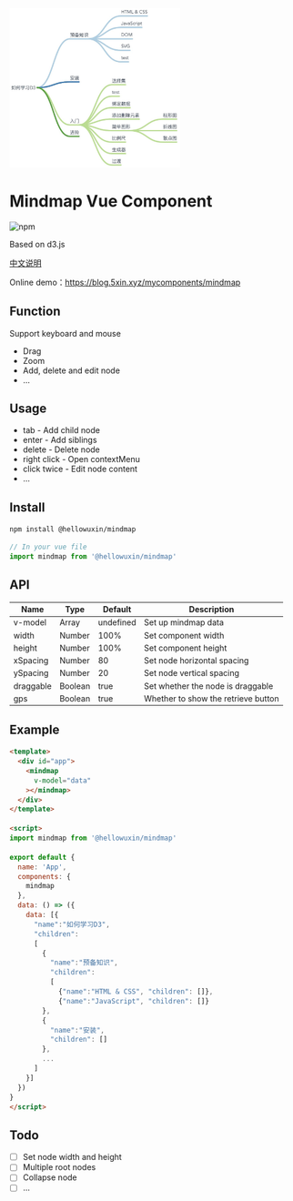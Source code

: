 <img src="./public/mindmap.jpg" width="300"/>

# Mindmap Vue Component

![npm](https://img.shields.io/npm/v/@hellowuxin/mindmap)

Based on d3.js

[中文说明](./README.cn.md)

Online demo：<https://blog.5xin.xyz/mycomponents/mindmap>

## Function

Support keyboard and mouse

- Drag
- Zoom
- Add, delete and edit node
- ...

## Usage

- tab - Add child node
- enter - Add siblings
- delete - Delete node
- right click - Open contextMenu
- click twice - Edit node content
- ...

## Install

```sh
npm install @hellowuxin/mindmap
```

```js
// In your vue file
import mindmap from '@hellowuxin/mindmap'
```

## API

| Name      | Type   | Default   | Description                         |
| ---       | ---    | ---       | ---                                 |
| v-model   | Array  | undefined | Set up mindmap data                 |
| width     | Number | 100%      | Set component width                 |
| height    | Number | 100%      | Set component height                |
| xSpacing  | Number | 80        | Set node horizontal spacing         |
| ySpacing  | Number | 20        | Set node vertical spacing           |
| draggable | Boolean| true      | Set whether the node is draggable   |
| gps       | Boolean| true      | Whether to show the retrieve button |

## Example

```html
<template>
  <div id="app">
    <mindmap
      v-model="data"
    ></mindmap>
  </div>
</template>

<script>
import mindmap from '@hellowuxin/mindmap'

export default {
  name: 'App',
  components: {
    mindmap
  },
  data: () => ({
    data: [{
      "name":"如何学习D3",
      "children":
      [
        {
          "name":"预备知识",
          "children":
          [
            {"name":"HTML & CSS", "children": []},
            {"name":"JavaScript", "children": []}
        },
        {
          "name":"安装",
          "children": []
        },
        ...
      ]
    }]
  })
}
</script>
```

## Todo

- [ ] Set node width and height
- [ ] Multiple root nodes
- [ ] Collapse node
- [ ] ...
